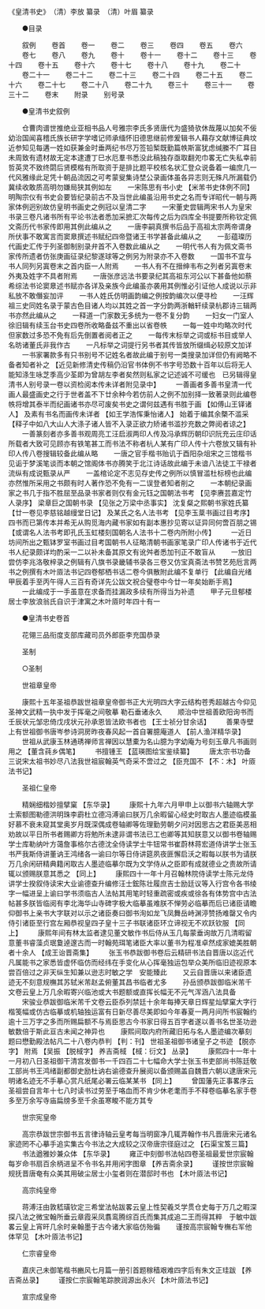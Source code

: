 <!-- { "loadSidebar": true } -->
《皇清书史》　（清）李放 纂录　（清）叶眉 纂录　

　　●目录 

　　叙例 
　　卷首 
　　卷一 
　　卷二 
　　卷三 
　　卷四 
　　卷五 
　　卷六 
　　卷七 
　　卷八 
　　卷九 
　　卷十 
　　卷十一 
　　卷十二 
　　卷十三 
　　卷十四 
　　卷十五 
　　卷十六 
　　卷十七 
　　卷十八 
　　卷十九 
　　卷二十 
　　卷二十一 
　　卷二十二 
　　卷二十三 
　　卷二十四 
　　卷二十五 
　　卷二十六 
　　卷二十七 
　　卷二十八 
　　卷二十九 
　　卷三十 
　　卷三十一 
　　卷三十二 
　　卷末 
　　附录 
　　别号录 

　　●皇清书史叙例 

　　仓曹肉谱世推绝业亚相书品人号雅宗李氏多贤唐代为盛猗欤休哉蔑以加矣不佞幼治国闻喜稽氏族长研字学嗜记师承缅怀旧德思继前修爰辑书人藉存文献博征典坟近参知见每遘一姓如获兼金时垂两纪书尽万签铅椠既勤篇帙斯富犹虑缄縢不广耳目未周致有遗材故无定本逮遭丁巳水厄羣书悉没此稿独存亟取翻夗巾畧无亡失私幸前哲英灵不致终閟后贤模楷有所取资于是排比题平校核名状汇登众说备着一编庶几一代风雅缘此足凭十朝品流因之可考蒙叟集诗埜公录画体虽各异志则无殊凡所漏载仍冀续收敢质高明勿嫌局狭其例如左 
　　一宋陈思有书小史 【米芾书史体例不同】 明陶宗仪有书史会要皆纪录前古不及当世此编虽沿用书史之名而专详昭代一朝与两家体例迥别故仿皇明书画史之例冠以皇清二字 
　　一宋董史尝辑两宋书人为皇宋书录三卷凡诸书所有平论书法者悉加采摭汇次每传之后为四库全书提要所称钦定佩文斋历代书家传即用其例此编从之 
　　一唐李嗣真撰书后品于高祖太宗两帝谓身所伏事不敢寓言而窦臮撰述书赋纪四帝暨诸王书学甚备此编从之 
　　一彭蕴璨历代画史汇传于列圣御制别录弁首不入卷数此编从之 
　　一明代书人有为佩文斋书家传所遗者仿张庚画征录纪黎遂球等之例另为附录亦不入卷数 
　　一国书不宜与书人同列另寘卷末之首内臣一人附焉 
　　一书人有不在搢绅韦布之列者另寘卷末外夷及姓字不具者附焉 
　　一唐张彦远法书要录纪其高祖东河公以下甚备他如蔡希综法书论窦臮述书赋亦各详及亲族今此编虽亦袭用其例惟必引证他人成说以示非私放不敢僭妄加评 
　　一书人姓氏仿明画韵编之例按韵编次以便寻检 
　　一汪辉祖三史同姓名录于蒙古色目诸人均以其姓之首一字分韵两浙輶轩续录杭郡诗三辑两书亦然此编从之 
　　一释道一门家数无多统为一卷不复分韵 
　　一妇女一门室人徐旧辑有续玉台书史四卷所收略备兹不重出以省卷帙 
　　一每一姓中均略次时代但家数过多恐不免有后先倒置者阅者正之 
　　一每传末标举之词或标书目或举人名昉诸董氏非我作古 
　　一凡标举之词提行另书者其传皆放所缀缉必较原文加详 
　　一书家署款多有只书别号不记姓名者故此编于别号一类搜录加详但仍有阙略不备者知者补之 【近见新修清史传稿仍沿官书体例不书字号恐数十百年以后将无人能知涤生咏芝季高少荃即为曾胡左李者矣然则私家之记述诚不可缓也　已另辑得皇清书人别号录一卷以资检阅本传未详者附见录中】 
　　一善画者多善书皇清一代画人最盛画史之行于世者盖不下廿余种今若仿前人之例不加别择一致著录则此编卷帙将增其泰半而纪画诸书亦尽可废矣书史之谓何兹遇有书胜于画 【如傅山王铎诸人】 及素有书名而画传未详者 【如王学浩恽秉怡诸人】 始着于编其余槩不滥采 【释子中如八大山人大涤子诸人皆不入录正欲力矫诸书滥抄充数之弊阅者谅之】 
　　一善篆刻者亦多善书观周亮工汪启淑两印人传及冯承辉历朝印识阮充云庄印话所载者大致可见顾亦有铁笔甚工而书法不称者杭人某有广印人传十六卷放又辑有补印人传八卷搜辑较备此编从略 
　　一唐之官手楷书贻讥于酉阳杂俎宋之三馆楷书见诟于梦溪笔谈而本朝之馆阁体书亦腾笑于北江诗话故此编于未谙八法徒工干禄者流纵有成说甄录从严 
　　一盖棺论定不志见存史传之例所以慎冒滥杜标榜也此编亦然惟所采用之书颇有时人著作恐不免有一二误登者知者削之 
　　一本朝纪录画家之书几于指不胜屈至品录书家者则仅有金元钰之国朝法书考 【见李赓芸嘉定竹人录序】 梁章巨之国朝书录 【见张之万梁中丞事实】 沈复粲之熙朝书家姓氏纂 【廿一卷见李慈铭越缦堂日记】 及某氏之名人法书考 【见李玉棻书画过目考序】 四书而已第传本并希无从购觅海内藏书家如有副本惠抄见寄以证异同何啻百朋之锡 【或谓名人法书考即孔氏玉虹楼刻国朝名人法书十二卷内所附小传】 
　　一近日坊间所出之甄钵罗室书画过目考国朝书人征略清朝书画家笔录广印人传诸书于近代书人纪录颇详均酌采一二以补未备其原文有讹舛者悉加刊正不敢盲从 
　　一放旧尝仿李兆洛敬梓录之例辑有八旗书录畿辅书录各三卷又仿宝真斋法书赞艺苑卮言两书之例撰有木叶厱法书记四卷郁栖书话二卷今俱散附此编不复单行 【此编自光绪甲辰着手至丙午得人三百有奇详先公跋文祝合璧卷中今廿一年矣始断手焉】 
　　一此编成于一手虽意在求备而挂漏政多续有所得当为补遗 
　　甲子元旦郁楼居士李放浪翁氏自识于津寓之木叶厱时年四十有一 

　　●皇清书史卷首 

　　花翎三品衔度支部库藏司员外郎臣李充国恭录 

　　圣制 

　　○圣制 

　　世祖章皇帝 

　　康熙十五年圣祖恭跋世祖章皇帝御书正大光明四大字云结构苍秀超越古今仰见圣神文武精一执中发于挥毫之间敬摹 勒石垂诸永久 
　　顺治中世祖善欧阳询书而壬辰状元邹忠倚戊戌状元孙承恩皆法欧书者也 【王士祯分甘余话】 
　　善果寺壁上有世祖御书唐岑参诗洞房昨夜春风起一首自署臆庵道人 【前人渔洋精华录】 
　　世祖从武康玉林通琇禅师言禅因以慧橐为名山臆为字幼庵为号刻玉章凡书画则用之 【董含莼乡偶笔】 
　　书擅锺王 【蓝瑛图绘宝鉴续纂】 
　　唐太宗书功备三说宋太祖书妙尽八法我世祖宸翰英气奇采不啻过之 【臣充国不 【不：木】 叶厱法书记】 

　　圣祖仁皇帝 

　　精娴细楷妙擅擘窠 【东华录】 
　　康熙十九年六月甲申上以御书六轴赐大学士索额图勒德洪明珠李霨杜立德冯溥谕曰朕万几余暇留心经史时取古人墨迹临模虽好慕不衰未窥其堂奥岁月既深偶成卷轴卿等佐理勤劳朝夕问对因思古之君臣美恶相劝故以平日所书者赐卿方将勉所未逮非谓书法已工也卿等其知朕意又以御书卷轴赐学士库勒纳叶方蔼詹事格尔古德沈全侍读学士牛钮常书崔蔚林蒋宏道侍讲学士张玉书严我斯侍讲董讷王鸿绪各一谕曰尔等日侍讲筵夙夜匪懈启沃之暇每以朕书为请朕万几余闲研精典籍闲取古人墨迹临摹尔既为文学侍从之臣即有成就德业之责故所请辄以颁赐朕意其悉之 【同上】 
　　康熙四十一年十月召翰林院侍读学士陈元龙侍讲学士揆叙侍读宋大业谕德查升编修汪士鋐陈壮履庶吉士励廷议等入行宫令各书绫字一幅进呈上谕曰学书须临古人法帖其用笔时轻重疏密或疾或徐各有体势宫中古法帖甚多朕皆临阅有李北海华山寺碑字极大临摹虽难朕不惮劳必临摹而后已诸臣请瞻仰御书上亲书大字联对以示之诸臣奏曰御书洵如龙飞凤舞岳峙渊渟赞扬难罄又令内侍引诸臣至行宫左厢恭视皇四子皇十三子书联诸臣环立谛视无不欢跃钦服 【同上】 
　　康熙年间有林太监者逮见董文敏作书后侍从玉几每蒙垂询故万几清暇留意董书睿藻贞珉敻逴邃古而一时翰苑珥笔诸臣大率以董书为程准卓然成家媲美胜朝者十余人 【成王诒晋斋集】 
　　张玉书恭跋御书卷后云精研书法自晋唐以迄近代凡属能书之家悉皆虚怀临仿而经纬在手变化从心挥毫独运包举众美所临旧迹视原本尝百倍过之非天纵生知兼以逊志时敏之学　安能臻此 
　　又云自晋唐以来诸臣遗迹无不刻意规橅其苏轼米芾赵孟俯董其昌书临者尤多 
　　孙岳颁恭跋御临米芾千文卷云皇上万几余暇寄兴临池或大书题额或直挥长幅无不元气浑涵八法具备 
　　宋骏业恭跋御临米芾千文卷云臣忝列禁廷十余年每捧天章日辉星灿擘窠大字行楷笺幅或仿古临摹或机轴独运富有日新尽善尽美即如今年春夏一两月间所书宸翰约逾十三万字之多而所赐扁额不与焉臣思古今书家日得五百字者遂以善书名世圣功逊敏数倍于斯此亘古未闻之神异也 
　　康熙间取内府所藏旧拓与名人墨迹编次摹刻题曰懋勤殿法帖凡二十八卷内恭判 【判：刊】 世祖圣祖御书诸皇子之书迹 【脱亦字】 附焉 【吴振 【脱棫字】 养吉斋棫 【棫：衍文】 丛录】 
　　康熙四十一年十一月初八日圣祖御干清宫发御书一千四百二十七幅命大学士张玉书吏部尚书陈廷敬工部尚书王鸿绪副都御史励杜讷右谕德查升展阅以备颁赐盖自魏晋六朝以逮唐宋元明诸名迹无不手摹心赏凡纸尾必署云临某某书 【同上】 
　　曾国藩先正事畧序云圣祖尝自言年十七八时读书过劳至于咯血而不肯少休老耄而手不释卷临摹名家手卷多至万余写寺庙扁牓多至千余虽寒畯不能方其专 

　　世宗宪皇帝 

　　高宗恭跋世宗御书五言律诗轴云皇考每当明窗净几辄弄翰作书凡晋唐宋元诸名家迹罔不心摹手追实集古今书法之大成较之汉帝唐宗径庭过之 【石渠宝笈三篇】 
　　书法遒雅妙兼众体 【东华录】 
　　雍正中刻御书法帖四卷圣祖最爱世宗宸翰每岁命书扇百余柄进呈不令书名并用闲字图章 【养吉斋余录】 
　　谨按世宗宸翰规抚晋唐奄有众美其用破尘居士小玺者则在潜邸时书也 【木叶厱法书记】 

　　高宗纯皇帝 

　　蒋溥汪由敦嵇璜钦定三希堂法帖跋畧云皇上性契羲爻学贯仓史每于万几之暇深探八法之微宝翰所垂云章霞采凤翥鸾腾综百氏而集其成追二王而得其粹　于敏中跋畧云皇上宵旰几余时亲翰墨于古今诸大家临仿殆徧 
　　谨按高宗宸翰专橅右军他体罕见 【木叶厱法书记】 

　　仁宗睿皇帝 

　　嘉庆己未御笔楷书豳风七月篇一册引首题稼穑艰难四字后有朱文正珪跋 【养吉斋丛录】 
　　谨按仁宗宸翰笔踪腴润源出永兴 【木叶厱法书记】 

　　宣宗成皇帝 

